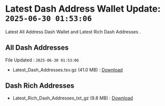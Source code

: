 # Latest Dash Address Wallet Update: `2025-06-30 01:53:06`

Latest All Address Dash Wallet and Latest Rich Dash Addresses .

## All Dash Addresses

File Updated : `2025-06-30 01:53:06`

- Latest_Dash_Addresses.tsv.gz (41.0 MB) : [Download](https://github.com/Pymmdrza/Rich-Address-Wallet/releases/tag/Dash)

## Dash Rich Addresses

- Latest_Rich_Dash_Addresses_txt_gz (9.8 MB) : [Download](https://github.com/Pymmdrza/Rich-Address-Wallet/releases/tag/Dash)
